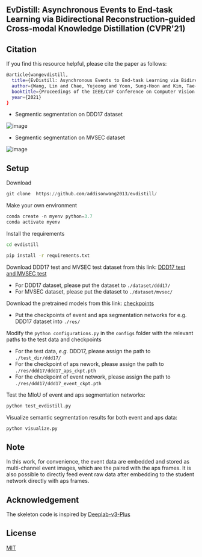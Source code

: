 ## EvDistill: Asynchronous Events to End-task Learning via Bidirectional Reconstruction-guided Cross-modal Knowledge Distillation (CVPR'21)

## Citation
If you find this resource helpful, please cite the paper as follows:

```bash
@article{wangevdistill,
  title={EvDistill: Asynchronous Events to End-task Learning via Bidirectional Reconstruction-guided Cross-modal Knowledge Distillation},
  author={Wang, Lin and Chae, Yujeong and Yoon, Sung-Hoon and Kim, Tae-Kyun and Yoon, Kuk-Jin},
  booktitle={Proceedings of the IEEE/CVF Conference on Computer Vision and Pattern Recognition},
  year={2021}
}
```
* Segmentic segmentation on DDD17 dataset

![image](https://user-images.githubusercontent.com/79432299/118368456-1df61b00-b5dd-11eb-87a7-54a1714628f9.png)

* Segmentic segmentation on MVSEC dataset

![image](https://user-images.githubusercontent.com/79432299/118368521-5a297b80-b5dd-11eb-8a98-b38c9879f014.png)


## Setup

Download 

``` python
git clone  https://github.com/addisonwang2013/evdistill/
```

Make your own environment

```python
conda create -n myenv python=3.7
conda activate myenv
```

Install the requirements

```bash
cd evdistill

pip install -r requirements.txt
```

Download DDD17 test and MVSEC test dataset from this link: [DDD17 test and MVSEC test](https://drive.google.com/drive/u/1/folders/1zhQCr0r_xfButDnLLy1BoD2j7EGP18NQ)

* For DDD17 dataset, please put the dataset to `./dataset/ddd17/`
* For MVSEC dataset, please put the dataset to `./dataset/mvsec/`

Download the pretrained models from this link: [checkpoints](https://drive.google.com/drive/u/1/folders/10h7jhvzMX2dNKlbLXhp3ARRkhbUl8L7J)

* Put the checkpoints of event and aps segmentation networks for e.g. DDD17 dataset into `./res/`

Modify the ``` python configurations.py ``` in the `configs` folder with the relevant paths to the test data and checkpoints

* For the test data, *e.g.* DDD17, please assign the path to `./test_dir/ddd17/`
* For the checkpoint of aps nework, please assign the path to `./res/ddd17/ddd17_aps_ckpt.pth`
* For the checkpoint of event network, please assign the path to `./res/ddd17/ddd17_event_ckpt.pth`



Test the MIoU of event and aps segmentation networks:

```python
python test_evdistill.py
```

Visualize semantic segmentation results for both event and aps data:

```python
python visualize.py
```

## Note 

In this work, for convenience, the event data are embedded and stored as multi-channel event images, which are the paired with the aps frames. It is also possible to directly feed event raw data after embedding to the student network directly with aps frames.

## Acknowledgement
The skeleton code is inspired by [Deeplab-v3-Plus](https://github.com/CoinCheung/DeepLab-v3-plus-cityscapes/)

## License
[MIT](https://choosealicense.com/licenses/mit/)


